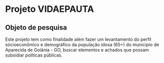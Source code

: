 # Projeto VIDAEPAUTA
 
 ## Objeto de pesquisa

Este projeto tem como finalidade além fazer um levantamento do perfil sócioeconômico e demográfico da população idosa (65+)
do município de Aparecida de Goiânia - GO, buscar elementos e achados que possam subsidiar políticas públicas.




